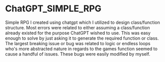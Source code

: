 # ChatGPT_SIMPLE_RPG
Simple RPG I created using chatgpt which I utilized to design class/function structure. Most errors were related to either assuming a class/function already existed for
the purpose ChatGPT wished to use. This was easy enough to solve by just asking it to generate the required function or class. The largest breaking issue or bug 
was related to logic or endless loops who's more abstracted nature in regards to the games function seemed to cause a handful of issues. These bugs were easily modified by myself. 
